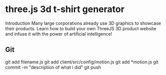 # three.js 3d t-shirt generator

Introduction
Many large corporations already use 3D graphics to showcase their products. Learn how to build your own ThreeJS 3D product website and infuse it with the power of artificial intelligence!


## Git
git add filename.js
git add client/src/config/motion.js
git add *motion.js
git commit -m "description of what i did"
git push